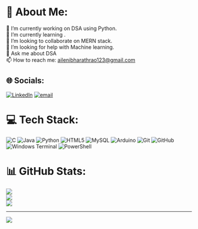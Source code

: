 # 💫 About Me:
🔭 I’m currently working on DSA using Python.<br>🌱 I’m currently learning .<br>👯 I’m looking to collaborate on MERN stack.<br>🤔 I’m looking for help with Machine learning.<br>💬 Ask me about DSA<br>📫 How to reach me: ailenibharathrao123@gmail.com


## 🌐 Socials:
[![LinkedIn](https://img.shields.io/badge/LinkedIn-%230077B5.svg?logo=linkedin&logoColor=white)](https://linkedin.com/in/https://www.linkedin.com/in/bharath-aileni-7088a325a/) [![email](https://img.shields.io/badge/Email-D14836?logo=gmail&logoColor=white)](mailto:ailenibharathrao123@gmail.com) 

# 💻 Tech Stack:
![C](https://img.shields.io/badge/c-%2300599C.svg?style=for-the-badge&logo=c&logoColor=white) ![Java](https://img.shields.io/badge/java-%23ED8B00.svg?style=for-the-badge&logo=openjdk&logoColor=white) ![Python](https://img.shields.io/badge/python-3670A0?style=for-the-badge&logo=python&logoColor=ffdd54) ![HTML5](https://img.shields.io/badge/html5-%23E34F26.svg?style=for-the-badge&logo=html5&logoColor=white) ![MySQL](https://img.shields.io/badge/mysql-4479A1.svg?style=for-the-badge&logo=mysql&logoColor=white) ![Arduino](https://img.shields.io/badge/-Arduino-00979D?style=for-the-badge&logo=Arduino&logoColor=white) ![Git](https://img.shields.io/badge/git-%23F05033.svg?style=for-the-badge&logo=git&logoColor=white) ![GitHub](https://img.shields.io/badge/github-%23121011.svg?style=for-the-badge&logo=github&logoColor=white) ![Windows Terminal](https://img.shields.io/badge/Windows%20Terminal-%234D4D4D.svg?style=for-the-badge&logo=windows-terminal&logoColor=white) ![PowerShell](https://img.shields.io/badge/PowerShell-%235391FE.svg?style=for-the-badge&logo=powershell&logoColor=white)
# 📊 GitHub Stats:
![](https://github-readme-stats.vercel.app/api?username=bharathaileni&theme=dark&hide_border=false&include_all_commits=false&count_private=false)<br/>
![](https://nirzak-streak-stats.vercel.app/?user=bharathaileni&theme=dark&hide_border=false)<br/>
![](https://github-readme-stats.vercel.app/api/top-langs/?username=bharathaileni&theme=dark&hide_border=false&include_all_commits=false&count_private=false&layout=compact)

---
[![](https://visitcount.itsvg.in/api?id=bharathaileni&icon=0&color=0)](https://visitcount.itsvg.in)

<!-- Proudly created with GPRM ( https://gprm.itsvg.in ) 
